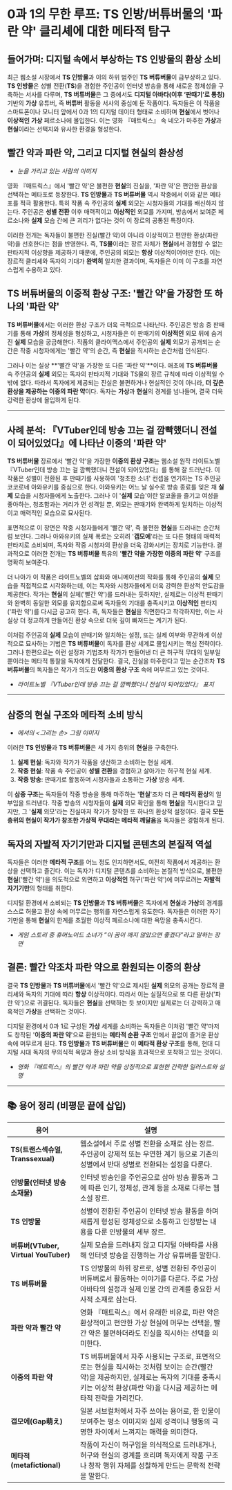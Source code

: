 # 0과 1의 무한 루프: TS 인방/버튜버물의 '파란 약' 클리셰에 대한 메타적 탐구

## 들어가며: 디지털 속에서 부상하는 TS 인방물의 환상 소비

최근 웹소설 시장에서 **TS 인방물**과 이의 하위 범주인 **TS 버튜버물**이 급부상하고 있다. **TS 인방물**은 성별 전환(**TS**)을 경험한 주인공이 인터넷 방송을 통해 새로운 정체성을 구축하는 서사를 다루며, **TS 버튜버물**은 그 중에서도 **디지털 아바타(이후 ‘판때기‘로 통칭)** 기반의 **가상** 유튜버, 즉 **버튜버** 활동을 서사의 중심에 둔 작품이다. 독자들은 이 작품을 스마트폰이나 모니터 앞에서 0과 1의 디지털 데이터 형태로 소비하며 **현실**에서 벗어나 **이상적인** **가상** 페르소나에 몰입한다. 이는 영화 『매트릭스』 속 네오가 마주한 **가상**과 **현실**이라는 선택지와 유사한 환경을 형성한다.

## 빨간 약과 파란 약, 그리고 디지털 현실의 환상성

- *눈을 가리고 있는 사람의 이미지*

영화 『매트릭스』에서 '빨간 약'은 불편한 **현실**의 진실을, '파란 약'은 편안한 환상을 선택하는 메타포로 등장한다. **TS 인방물**과 **TS 버튜버물** 역시 작중에서 이와 같은 메타포를 적극 활용한다. 특히 작품 속 주인공의 **실제** 외모는 시청자들의 기대를 배신하지 않는다. 주인공은 **성별 전환** 이후 매력적이고 **이상적인** 외모를 가지며, 방송에서 보여준 페르소나와 **실제** 모습 간에 큰 괴리가 없다는 것이 이 장르의 공통된 특징이다.

이러한 전개는 독자들이 불편한 진실(빨간 약)이 아니라 이상적이고 편안한 환상(파란 약)을 선호한다는 점을 반영한다. 즉, **TS물**이라는 장르 자체가 **현실**에서 경험할 수 없는 판타지적 이상향을 제공하기 때문에, 주인공의 외모는 **항상** 이상적이어야만 한다. 이는 장르적 클리셰와 독자의 기대가 **완벽히** 일치한 결과이며, 독자들은 이미 이 구조를 자연스럽게 수용하고 있다.

## TS 버튜버물의 이중적 환상 구조: '빨간 약'을 가장한 또 하나의 '파란 약'

**TS 버튜버물**에서는 이러한 환상 구조가 더욱 극적으로 나타난다. 주인공은 방송 중 판때기를 통해 **가상**의 정체성을 형성하고, 시청자들은 이 판때기의 **이상적인** 외모 뒤에 숨겨진 **실제** 모습을 궁금해한다. 작품의 클라이맥스에서 주인공의 **실제** 외모가 공개되는 순간은 작중 시청자에게는 '빨간 약'의 순간, 즉 **현실**을 직시하는 순간처럼 인식된다.

그러나 이는 실상 **'빨간 약'을 가장한 또 다른 '파란 약'**이다. 애초에 **TS 버튜버물** 속 주인공의 **실제** 외모는 독자의 판타지적 기대와 TS물의 장르 규칙에 따라 이상적일 수밖에 없다. 따라서 독자에게 제공되는 진실은 불편하거나 현실적인 것이 아니라, **더 깊은 환상을 제공하는 이중의 파란 약**이다. 독자는 **가상**과 **현실**의 경계를 넘나들며, 결국 더욱 강력한 환상에 몰입하게 된다.

---

## 사례 분석: 『VTuber인데 방송 끄는 걸 깜빡했더니 전설이 되어있었다』에 나타난 이중의 '파란 약'

**TS 버튜버물** 장르에서 '빨간 약'을 가장한 **이중의 환상 구조**는 웹소설 원작 라이트노벨 『VTuber인데 방송 끄는 걸 깜빡했더니 전설이 되어있었다』를 통해 잘 드러난다. 이 작품은 성별이 전환된 후 판때기를 사용하여 '청초한 소녀' 컨셉을 연기하는 TS 주인공 코코로네 아와유키를 중심으로 한다. 아와유키는 어느 날 실수로 방송 종료를 잊은 채 **실제** 모습을 시청자들에게 노출한다. 그러나 이 '**실제** 모습'이란 알코올을 즐기고 여성을 좋아하는, 청초함과는 거리가 먼 성격일 뿐, 외모는 판때기와 완벽하게 일치하는 이상적이고 매력적인 모습으로 묘사된다.

표면적으로 이 장면은 작중 시청자들에게 '빨간 약', 즉 불편한 **현실**을 드러내는 순간처럼 보인다. 그러나 아와유키의 실체 폭로는 오히려 '**갭모에**'라는 또 다른 형태의 매력적 판타지로 소비되며, 독자와 작중 시청자의 환상을 더욱 강화시키는 장치로 기능한다. 결과적으로 이러한 전개는 **TS 버튜버물** 특유의 '**빨간 약을 가장한 이중의 파란 약**' 구조를 명확히 보여준다.

더 나아가 이 작품은 라이트노벨의 삽화와 애니메이션의 작화를 통해 주인공의 **실제** 모습을 직접적으로 시각화하는데, 이는 독자와 시청자들에게 더욱 강력한 환상적 안도감을 제공한다. 작가는 **현실**의 실체('빨간 약')를 드러내는 듯하지만, 실제로는 이상적 판때기와 완벽히 동일한 외모를 유지함으로써 독자들의 기대를 충족시키고 **이상적인** 판타지('파란 약')를 다시금 공고히 한다. 즉, 독자들은 **현실**을 직면한다고 착각하지만, 이는 사실상 더 정교하게 만들어진 환상 속으로 더욱 깊이 빠져드는 계기가 된다.

이처럼 주인공의 **실제** 모습이 판때기와 일치하는 설정, 또는 실제 여부와 무관하게 이상적으로 묘사하는 기법은 **TS 버튜버물**이 독자를 환상 세계로 몰입시키는 핵심 전략이다. 그러나 한편으로는 이런 설정과 기법조차 작가가 만들어낸 더 큰 허구적 무대의 일부일 뿐이라는 메타적 통찰을 독자에게 전달한다. 결국, 진실을 마주한다고 믿는 순간조차 **TS 버튜버물**의 독자들은 작가가 의도한 **이중의 환상 구조** 속에 머무르고 있는 것이다.

- *라이트노벨 『VTuber인데 방송 끄는 걸 깜빡했더니 전설이 되어있었다』 표지*

---

## 삼중의 현실 구조와 메타적 소비 방식

- *에셔의 <그리는 손> 그림 이미지*

이러한 **TS 인방물**과 **TS 버튜버물**은 세 가지 층위의 **현실**을 구축한다.

1. **실제 현실**: 독자와 작가가 작품을 생산하고 소비하는 현실 세계.
2. **작중 현실**: 작품 속 주인공이 **성별 전환**을 경험하고 살아가는 허구적 현실 세계.
3. **작중 방송**: 판때기로 활동하며 시청자들과 소통하는 **가상** 방송 세계.

이 **삼중 구조**는 독자들이 작중 방송을 통해 마주하는 '**현실**'조차 더 큰 **메타적 환상**의 일부임을 드러낸다. 작중 방송의 시청자들이 **실제** 외모 확인을 통해 **현실**을 직시한다고 믿지만, 그 '**실제** 외모'라는 진실마저 작가가 창작한 또 하나의 환상적 설정이다. 결국 **모든 층위의 현실이 작가가 창조한 가상적 무대라는 메타적 깨달음**을 독자들은 경험하게 된다.

## 독자의 자발적 자기기만과 디지털 콘텐츠의 본질적 역설

독자들은 이러한 **메타적 구조**를 어느 정도 인지하면서도, 여전히 작품에서 제공하는 환상을 선택하고 즐긴다. 이는 독자가 디지털 콘텐츠를 소비하는 본질적 방식으로, 불편한 **현실**('빨간 약')을 의도적으로 외면하고 **이상적인** 허구('파란 약')에 머무르려는 **자발적 자기기만**의 형태를 취한다.

디지털 환경에서 소비되는 **TS 인방물**과 **TS 버튜버물**은 독자에게 **현실**과 **가상**의 경계를 스스로 허물고 환상 속에 머무르는 행위를 자연스럽게 유도한다. 독자들은 이러한 자기기만을 통해 **현실**의 한계를 초월한 이상적 페르소나에 대한 욕망을 충족시킨다.

- *게임 스토리 중 휴머노이드 소녀가 ”이 꿈이 깨지 않았으면 좋겠다”라고 말하는 장면*

## 결론: 빨간 약조차 파란 약으로 환원되는 이중의 환상

결국 **TS 인방물**과 **TS 버튜버물**에서 '빨간 약'으로 제시된 **실제** 외모의 공개는 장르적 클리셰와 독자의 기대에 따라 **항상** 이상적이다. 따라서 이는 실질적으로 또 다른 환상('파란 약')으로 귀결된다. 독자들은 **현실**을 선택하는 듯 보이지만 실제로는 더 강력하고 매혹적인 **가상**을 선택하는 것이다.

디지털 환경에서 0과 1로 구성된 **가상** 세계를 소비하는 독자들은 이처럼 '빨간 약'마저도 창작된 '**이중의 파란 약**'으로 환원되는 **메타적 순환 구조** 안에서 끝없이 즐거운 환상 속에 머무르게 된다. **TS 인방물**과 **TS 버튜버물**은 이 **메타적 환상 구조**를 통해, 현대 디지털 시대 독자의 무의식적 욕망과 환상 소비 방식을 효과적으로 포착하고 있는 것이다.

- *영화 『매트릭스』의 빨간 약과 파란 약을 상징적으로 표현한 간략한 일러스트와 설명*

---

## 📚 용어 정리 (비평문 끝에 삽입)

| 용어 | 설명 |
|------|------|
| **TS(트랜스섹슈얼, Transsexual)** | 웹소설에서 주로 성별 전환을 소재로 삼는 장르. 주인공이 강제적 또는 우연한 계기 등으로 기존의 성별에서 반대 성별로 전환되는 설정을 다룬다. |
| **인방물(인터넷 방송 소재물)** | 인터넷 방송인을 주인공으로 삼아 방송 활동과 그에 따른 인기, 정체성, 관계 등을 소재로 다루는 웹소설 장르. |
| **TS 인방물** | 성별이 전환된 주인공이 인터넷 방송 활동을 하며 새롭게 형성된 정체성으로 소통하고 인정받는 내용을 다룬 인방물의 세부 장르. |
| **버튜버(VTuber, Virtual YouTuber)** | 실제 모습을 드러내지 않고 디지털 아바타를 사용해 인터넷 방송을 진행하는 가상 유튜버를 말한다. |
| **TS 버튜버물** | TS 인방물의 하위 장르로, 성별 전환된 주인공이 버튜버로서 활동하는 이야기를 다룬다. 주로 가상 아바타의 설정과 실제 인물 간의 관계를 중요한 서사적 소재로 삼는다. |
| **파란 약과 빨간 약** | 영화 『매트릭스』에서 유래한 비유로, 파란 약은 환상적이고 편안한 가상 현실에 머무는 선택을, 빨간 약은 불편하더라도 진실을 직시하는 선택을 의미한다. |
| **이중의 파란 약** | TS 버튜버물에서 자주 사용되는 구조로, 표면적으로는 현실을 직시하는 것처럼 보이는 순간(빨간 약)을 제공하지만, 실제로는 독자의 기대를 충족시키는 이상적 환상(파란 약)을 다시금 제공하는 메타적 전략을 가리킨다. |
| **갭모에(Gap萌え)** | 일본 서브컬처에서 자주 쓰이는 용어로, 한 인물이 보여주는 평소 이미지와 실제 성격이나 행동의 극명한 차이에서 느껴지는 매력을 의미한다. |
| **메타적(metafictional)** | 작품이 자신이 허구임을 의식적으로 드러내거나, 허구와 현실의 경계를 흐리며 독자에게 작품 구조나 창작 행위 자체를 성찰하게 만드는 문학적 전략을 말한다. |
